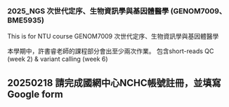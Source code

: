 ### 2025_NGS 次世代定序、生物資訊學與基因體醫學 (GENOM7009、BME5935)
This is for NTU course GENOM7009 次世代定序、生物資訊學與基因體醫學

本學期中，許書睿老師的課程部分會出至少兩次作業。 包含short-reads QC (week 2) & variant calling (week 6)


## 20250218 請完成國網中心NCHC帳號註冊，並填寫Google form 



